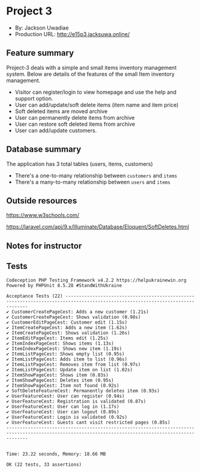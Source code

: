 # Project 3
+ By: Jackson Uwadiae
+ Production URL: http://e15p3.jacksuwa.online/

## Feature summary 

Project-3 deals with a simple and small items inventory management system. Below are details of the features of the small Item inventory management.
+ Visitor can register/login to view homepage and use the help and support option.
+ User can add/update/soft delete items (item name and item price)
+ Soft deleted items are moved archive
+ User can permanently delete items from archive
+ User can restore soft deleted items from archive
+ User can add/update customers.

  
## Database summary 

The application has 3 total tables (users, items, customers)
+ There's a one-to-many relationship between `customers` and `items`
+ There's a many-to-many relationship between `users` and `items`

## Outside resources
<https://www.w3schools.com/>

<https://laravel.com/api/9.x/Illuminate/Database/Eloquent/SoftDeletes.html>


## Notes for instructor


 ## Tests
```
Codeception PHP Testing Framework v4.2.2 https://helpukrainewin.org
Powered by PHPUnit 8.5.28 #StandWithUkraine

Acceptance Tests (22) ------------------------------------------------------------------------------------------------------------------------------
✔ CustomerCreatePageCest: Adds a new customer (1.21s)
✔ CustomerCreatePageCest: Shows validation (0.98s)
✔ CustomerEditPageCest: Customer edit (1.15s)
✔ ItemCreatePageCest: Adds a new item (1.62s)
✔ ItemCreatePageCest: Shows validation (1.26s)
✔ ItemEditPageCest: Items edit (1.25s)
✔ ItemIndexPageCest: Shows items (1.13s)
✔ ItemIndexPageCest: Shows new item (1.19s)
✔ ItemListPageCest: Shows empty list (0.95s)
✔ ItemListPageCest: Adds item to list (0.96s)
✔ ItemListPageCest: Removes item from list (0.97s)
✔ ItemListPageCest: Update item on list (1.02s)
✔ ItemShowPageCest: Shows item (0.83s)
✔ ItemShowPageCest: Deletes item (0.95s)
✔ ItemShowPageCest: Item not found (0.92s)
✔ SoftDeleteFeatureCest: Permanently deletes item (0.93s)
✔ UserFeatureCest: User can register (0.94s)
✔ UserFeatureCest: Registration is validated (0.87s)
✔ UserFeatureCest: User can log in (1.17s)
✔ UserFeatureCest: User can logout (0.89s)
✔ UserFeatureCest: Login is validated (0.92s)
✔ UserFeatureCest: Guests cant visit restricted pages (0.85s)
----------------------------------------------------------------------------------------------------------------------------------------------------


Time: 23.22 seconds, Memory: 18.66 MB

OK (22 tests, 33 assertions)
```
